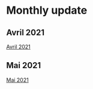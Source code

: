 # Monthly update

## Avril 2021
[Avril 2021](Stocks7April2020/)

## Mai 2021
[Mai 2021](Stocks7Mai2021/)
